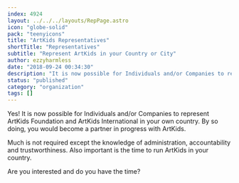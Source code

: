 ```yaml
---
index: 4924
layout: ../../../layouts/RepPage.astro
icon: "globe-solid"
pack: "teenyicons"
title: "ArtKids Representatives"
shortTitle: "Representatives"
subtitle: "Represent ArtKids in your Country or City"
author: ezzyharmless
date: "2018-09-24 00:34:30"
description: "It is now possible for Individuals and/or Companies to represent ArtKids Foundation and ArtKids International in your own country. By so doing, you would become a partner in progress with ArtKids. Are you interested and do you have the time?"
status: "published"
category: "organization"
tags: []
---
```


Yes! It is now possible for Individuals and/or Companies to represent ArtKids Foundation and ArtKids International in your own country. By so doing, you would become a partner in progress with ArtKids.

Much is not required except the knowledge of administration, accountability and trustworthiness. Also important is the time to run ArtKids in your country.

Are you interested and do you have the time?